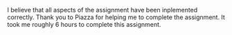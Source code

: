 I believe that all aspects of the assignment have been inplemented correctly.  Thank you
to Piazza for helping me to complete the assignment.  It took me roughly 6 hours to
complete this assignment.
